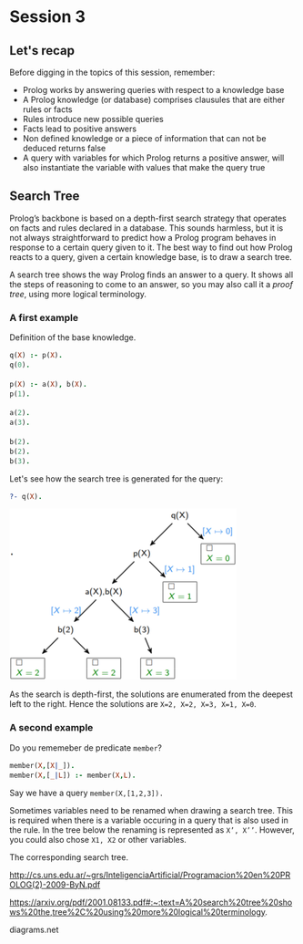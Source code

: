 # Session 3

## Let's recap

Before digging in the topics of this session, remember:

- Prolog works by answering queries with respect to a knowledge base
- A Prolog knowledge (or database) comprises clausules that are either rules or facts
- Rules introduce new possible queries
- Facts lead to positive answers
- Non defined knowledge or a piece of information that can not be deduced returns false
- A query with variables for which Prolog returns a positive answer, will also instantiate the
  variable with values that make the query true

## Search Tree

Prolog’s backbone is based on a depth-first search strategy that operates on facts and rules
declared in a database. This sounds harmless, but it is not always straightforward to predict how a Prolog program behaves
in response to a certain query given to it. The best way to find out how Prolog reacts to a query, 
given a certain knowledge base, is to draw a search tree.
 
A search tree shows the way Prolog finds an answer to a query. It shows all the steps
of reasoning to come to an answer, so you may also call it a *proof tree*, using more logical
terminology.

### A first example

Definition of the base knowledge.

```prolog
q(X) :- p(X).
q(0).

p(X) :- a(X), b(X).
p(1).

a(2).
a(3).

b(2).
b(2).
b(3).
```

Let's see how the search tree is generated for the query:

```prolog
?- q(X).
```

![Search tree 01](Img/search_tree_01.png)

As the search is depth-first, the solutions are enumerated from the deepest left to the right. Hence the solutions are `X=2, X=2, X=3, X=1, X=0`.

### A second example

Do you rememeber de predicate `member`?

```prolog
member(X,[X|_]).
member(X,[_|L]) :- member(X,L).
```

Say we have a query `member(X,[1,2,3]).`

Sometimes variables need to be renamed when drawing a search tree. This is required when
there is a variable occuring in a query that is also used in the rule.
In the tree below the renaming is represented as  `X’, X’’`. 
However, you could also chose `X1, X2` or other variables.

The corresponding search tree.

http://cs.uns.edu.ar/~grs/InteligenciaArtificial/Programacion%20en%20PROLOG(2)-2009-ByN.pdf

https://arxiv.org/pdf/2001.08133.pdf#:~:text=A%20search%20tree%20shows%20the,tree%2C%20using%20more%20logical%20terminology.

diagrams.net
